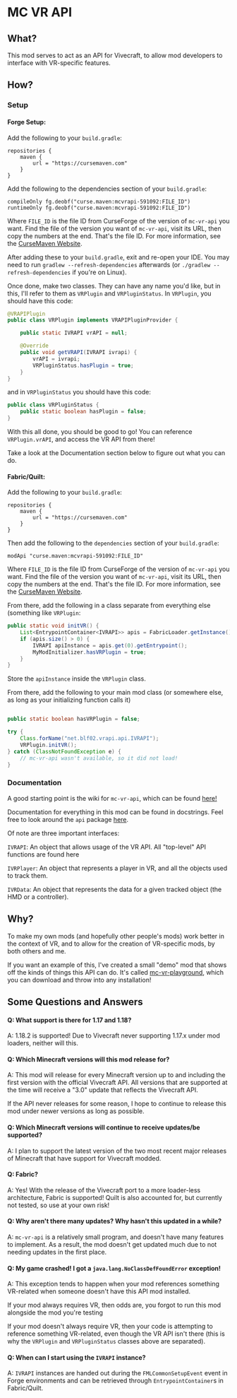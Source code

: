 # MC VR API

## What?

This mod serves to act as an API for Vivecraft, to allow mod developers to interface with VR-specific features.

## How?

### Setup

#### Forge Setup:

Add the following to your `build.gradle`:

```
repositories {
    maven {
        url = "https://cursemaven.com"
    }
}
```

Add the following to the dependencies section of your `build.gradle`:

```
compileOnly fg.deobf("curse.maven:mcvrapi-591092:FILE_ID")
runtimeOnly fg.deobf("curse.maven:mcvrapi-591092:FILE_ID")
```

Where `FILE_ID` is the file ID from CurseForge of the version of `mc-vr-api` you want. Find the file of the version you want of `mc-vr-api`, visit its URL, then copy the numbers at the end. That's the file ID. For more information, see the [CurseMaven Website](https://www.cursemaven.com/). 

After adding these to your `build.gradle`, exit and re-open your IDE. You may need to run `gradlew --refresh-dependencies` afterwards (or `./gradlew --refresh-dependencies` if you're on Linux).

Once done, make two classes. They can have any name you'd like, but in this, I'll refer to them as `VRPlugin` and `VRPluginStatus`. In `VRPlugin`, you should have this code:
```java
@VRAPIPlugin
public class VRPlugin implements VRAPIPluginProvider {

    public static IVRAPI vrAPI = null;

    @Override
    public void getVRAPI(IVRAPI ivrapi) {
        vrAPI = ivrapi;
        VRPluginStatus.hasPlugin = true;
    }
}
```
and in `VRPluginStatus` you should have this code:

```java
public class VRPluginStatus {
    public static boolean hasPlugin = false;
}
```

With this all done, you should be good to go! You can reference `VRPlugin.vrAPI`, and access the VR API from there!

Take a look at the Documentation section below to figure out what you can do.

#### Fabric/Quilt:

Add the following to your `build.gradle`:

```
repositories {
    maven {
        url = "https://cursemaven.com"
    }
}
```

Then add the following to the `dependencies` section of your `build.gradle`:

```
modApi "curse.maven:mcvrapi-591092:FILE_ID"
```
Where `FILE_ID` is the file ID from CurseForge of the version of `mc-vr-api` you want. Find the file of the version you want of `mc-vr-api`, visit its URL, then copy the numbers at the end. That's the file ID. For more information, see the [CurseMaven Website](https://www.cursemaven.com/).

From there, add the following in a class separate from everything else (something like `VRPlugin`:
```java
public static void initVR() {
    List<EntrypointContainer<IVRAPI>> apis = FabricLoader.getInstance().getEntrypointContainers("vrapi", IVRAPI.class);
    if (apis.size() > 0) {
        IVRAPI apiInstance = apis.get(0).getEntrypoint();
        MyModInitializer.hasVRPlugin = true;
    } 
}

```
Store the `apiInstance` inside the `VRPlugin` class.

From there, add the following to your main mod class (or somewhere else, as long as your initializing function calls it)

```java

public static boolean hasVRPlugin = false;

try {
    Class.forName("net.blf02.vrapi.api.IVRAPI");
    VRPlugin.initVR();
} catch (ClassNotFoundException e) {
    // mc-vr-api wasn't available, so it did not load!
}
```

### Documentation

A good starting point is the wiki for `mc-vr-api`, which can be found [here!](https://github.com/hammy3502/mc-vr-api/wiki)

Documentation for everything in this mod can be found in docstrings. Feel free to look around the `api` package [here](https://github.com/hammy3502/mc-vr-api/tree/master/src/main/java/net/blf02/vrapi/api).

Of note are three important interfaces:

`IVRAPI`: An object that allows usage of the VR API. All "top-level" API functions are found here

`IVRPlayer`: An object that represents a player in VR, and all the objects used to track them.

`IVRData`: An object that represents the data for a given tracked object (the HMD or a controller).

## Why?

To make my own mods (and hopefully other people's mods) work better in the context of VR, and to allow for the creation of VR-specific mods, by both others and me.

If you want an example of this, I've created a small "demo" mod that shows off the kinds of things this API can do. It's called [mc-vr-playground](https://github.com/hammy3502/mc-vr-playground), which you can download and throw into any installation!

## Some Questions and Answers

#### Q: What support is there for 1.17 and 1.18?

A: 1.18.2 is supported! Due to Vivecraft never supporting 1.17.x under mod loaders, neither will this.

#### Q: Which Minecraft versions will this mod release for?

A: This mod will release for every Minecraft version up to and including the first version with the official Vivecraft API. All versions that are supported at the time will receive a "3.0" update that reflects the Vivecraft API. 

If the API never releases for some reason, I hope to continue to release this mod under newer versions as long as possible.

#### Q: Which Minecraft versions will continue to receive updates/be supported?

A: I plan to support the latest version of the two most recent major releases of Minecraft that have support for Vivecraft modded.

#### Q: Fabric?

A: Yes! With the release of the Vivecraft port to a more loader-less architecture, Fabric is supported! Quilt is also accounted for, but currently not tested, so use at your own risk!

#### Q: Why aren't there many updates? Why hasn't this updated in a while?

A: `mc-vr-api` is a relatively small program, and doesn't have many features to implement. As a result, the mod doesn't get updated much due to not needing updates in the first place.

#### Q: My game crashed! I got a `java.lang.NoClassDefFoundError` exception!

A: This exception tends to happen when your mod references something VR-related when someone doesn't have this API mod installed. 

If your mod always requires VR, then odds are, you forgot to run this mod alongside the mod you're testing

If your mod doesn't always require VR, then your code is attempting to reference something VR-related, even though the VR API isn't there (this is why the `VRPlugin` and `VRPluginStatus` classes above are separated).

#### Q: When can I start using the `IVRAPI` instance?

A: `IVRAPI` instances are handed out during the `FMLCommonSetupEvent` event in Forge environments and can be retrieved through `EntrypointContainer`s in Fabric/Quilt.

